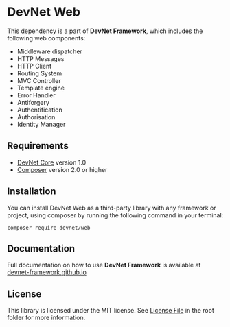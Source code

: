 # DevNet Web
This dependency is a part of **DevNet Framework**, which includes the following web components:

- Middleware dispatcher
- HTTP Messages
- HTTP Client
- Routing System
- MVC Controller
- Template engine
- Error Handler
- Antiforgery
- Authentification
- Authorisation
- Identity Manager

## Requirements
- [DevNet Core](https://github.com/DevNet-Framework/core/) version 1.0
- [Composer](https://getcomposer.org/) version 2.0 or higher

## Installation

You can install DevNet Web as a third-party library with any framework or project, using composer by running the following command in your terminal:
```
composer require devnet/web
```

## Documentation
Full documentation on how to use **DevNet Framework** is available at [devnet-framework.github.io](https://devnet-framework.github.io)

## License
This library is licensed under the MIT license. See [License File](https://github.com/DevNet-Framework/web/blob/master/LICENSE) in the root folder for more information.
